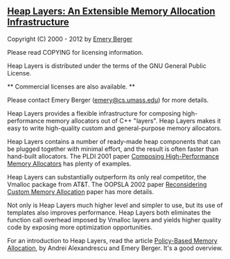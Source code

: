 [Heap Layers: An Extensible Memory Allocation Infrastructure](http://www.heaplayers.org)
-----------------------------------------------------------

Copyright (C) 2000 - 2012 by [Emery Berger](http://www.cs.umass.edu/~emery)

Please read COPYING for licensing information.

Heap Layers is distributed under the terms of the GNU General Public License.  

** Commercial licenses are also available. **  

Please contact Emery Berger (emery@cs.umass.edu) for more details.

  Heap Layers provides a flexible infrastructure for composing
  high-performance memory allocators out of C++ "layers". Heap Layers
  makes it easy to write high-quality custom and general-purpose
  memory allocators.

  Heap Layers contains a number of ready-made heap components that can
  be plugged together with minimal effort, and the result is often
  faster than hand-built allocators. The PLDI 2001 paper [Composing
  High-Performance Memory
  Allocators](http://www.cs.umass.edu/~emery/pubs/berger-pldi2001.pdf)
  has plenty of examples.
    

  Heap Layers can substantially outperform its only real competitor,
  the Vmalloc package from AT&T. The OOPSLA 2002 paper [Reconsidering
  Custom Memory
  Allocation](http://www.cs.umass.edu/~emery/pubs/berger-oopsla2002.pdf)
  paper has more details.
    

  Not only is Heap Layers much higher level and simpler to use, but
  its use of templates also improves performance. Heap Layers both
  eliminates the function call overhead imposed by Vmalloc layers and
  yields higher quality code by exposing more optimization
  opportunities.

  For an introduction to Heap Layers, read the article [Policy-Based
  Memory Allocation](http://www.drdobbs.com/184402039), by Andrei
  Alexandrescu and Emery Berger. It's a good overview.
